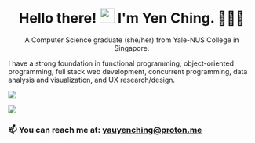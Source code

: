 <h1 align='center'>Hello there! <img src="https://emojipedia-us.s3.amazonaws.com/source/noto-emoji-animations/344/waving-hand_light-skin-tone_1f44b-1f3fb_1f3fb.gif" height=30> I'm Yen Ching. 👩🏻‍💻</h1>

<p align='center'>A Computer Science graduate (she/her) from Yale-NUS College in Singapore.</p>

I have a strong foundation in functional programming, object-oriented programming, full stack web development, concurrent programming, data analysis and visualization, and UX research/design.

<div align='left'>
  <p><a href="https://github.com/yauyenching"><img src="https://github-readme-stats.vercel.app/api?username=yauyenching&show_icons=true&theme=rose_pine"></a></p>
  <p><a href="https://github.com/yauyenching"><img src="https://github-readme-stats.vercel.app/api/top-langs/?username=yauyenching&theme=rose_pine&layout=compact&langs_count=5"></a></p>
</div>

<h3 align='left'>📫 You can reach me at: <a href='mailto:yauyenching@proton.me'>yauyenching@proton.me</a></h3>
